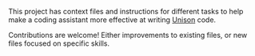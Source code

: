 This project has context files and instructions for different tasks to help make a coding assistant more effective at writing [Unison](https://unison-lang.org) code.

Contributions are welcome! Either improvements to existing files, or new files focused on specific skills.

